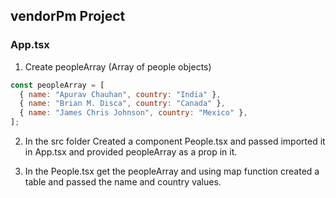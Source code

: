 ## vendorPm Project

### App.tsx

1. Create peopleArray (Array of people objects)

```js
const peopleArray = [
  { name: "Apurav Chauhan", country: "India" },
  { name: "Brian M. Disca", country: "Canada" },
  { name: "James Chris Johnson", country: "Mexico" },
];
```

2. In the src folder Created a component People.tsx and passed imported it in App.tsx and provided peopleArray as a prop in it.

3. In the People.tsx get the peopleArray and using map function created a table and passed the name and country values.
